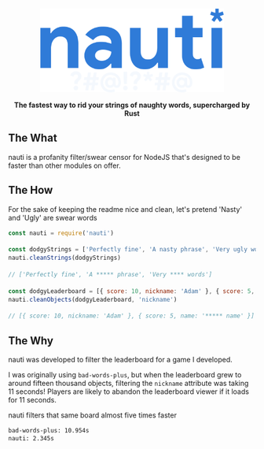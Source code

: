 <p align="center">
  <img src='./img/logo.png' height="170" />
</p>

<p align="center">
  <b>The fastest way to rid your strings of naughty words, supercharged by Rust</b>
</p>

## The What

nauti is a profanity filter/swear censor for NodeJS that's designed to be faster than other modules on offer.

## The How

For the sake of keeping the readme nice and clean, let's pretend 'Nasty' and 'Ugly' are swear words

```js
const nauti = require('nauti')

const dodgyStrings = ['Perfectly fine', 'A nasty phrase', 'Very ugly words']
nauti.cleanStrings(dodgyStrings)

// ['Perfectly fine', 'A ***** phrase', 'Very **** words']

const dodgyLeaderboard = [{ score: 10, nickname: 'Adam' }, { score: 5, name: 'Nasty name' }]
nauti.cleanObjects(dodgyLeaderboard, 'nickname')

// [{ score: 10, nickname: 'Adam' }, { score: 5, name: '***** name' }]
```

## The Why

nauti was developed to filter the leaderboard for a game I developed.

I was originally using `bad-words-plus`, but when the leaderboard grew to around fifteen thousand objects, filtering the `nickname` attribute was taking 11 seconds! Players are likely to abandon the leaderboard viewer if it loads for 11 seconds.

nauti filters that same board almost five times faster

```
bad-words-plus: 10.954s
nauti: 2.345s
```

